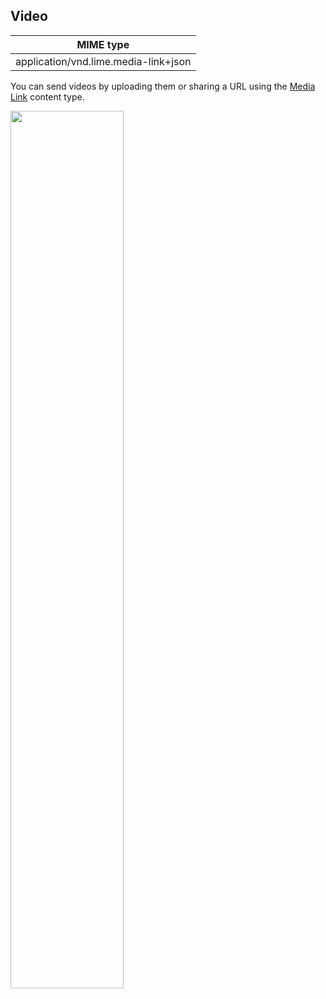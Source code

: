 ## Video


| MIME type                            |
|--------------------------------------|
| application/vnd.lime.media-link+json |

You can send videos by uploading them or sharing a URL using the [Media Link](http://boyce.local:4567/#media-link) content type.

<img src="images/mp4_mssngr.png" width="60%" ></img>


